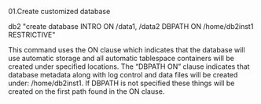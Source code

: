 01.Create customized database

  db2 "create database INTRO ON /data1, /data2 DBPATH ON /home/db2inst1 RESTRICTIVE"

This command uses the ON clause which indicates that the database will use automatic storage and all automatic tablespace
containers will be created under specified locations. The “DBPATH ON” clause indicates that database metadata along with log
control and data files will be created under: /home/db2inst1. If DBPATH is not specified these things will be created on the first
path found in the ON clause.
